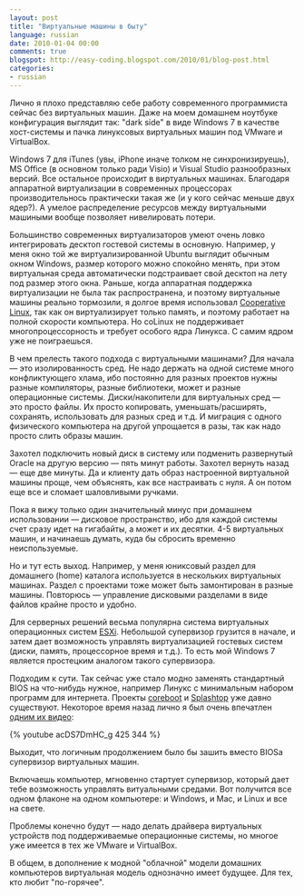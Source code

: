 ```yaml
---
layout: post
title: "Виртуальные машины в быту"
language: russian
date: 2010-01-04 00:00
comments: true
blogspot: http://easy-coding.blogspot.com/2010/01/blog-post.html
categories:
- russian
---
```

Лично я плохо представляю себе работу современного программиста сейчас без виртуальных машин. Даже на моем домашнем ноутбуке конфигурация выглядит так: "dark side" в виде Windows 7 в качестве хост-системы и пачка линуксовых виртуальных машин под VMware и VirtualBox.

Windows 7 для iTunes (увы, iPhone иначе толком не синхронизируешь), MS Office (в основном только ради Visio) и Visual Studio разнообразных версий. Все остальное происходит в виртуальных машинах. Благодаря аппаратной виртуализации в современных процессорах производительнось практически такая же (и у кого сейчас меньше двух ядер?). А умелое распределение ресурсов между виртуальными машиными вообще позволяет нивелировать потери.

Большинство современных виртуализаторов умеют очень ловко интегрировать десктоп гостевой системы в основную. Например, у меня окно той же виртуализированной Ubuntu выглядит обычным окном Windows, размер которого можно спокойно менять, при этом виртуальная среда автоматически подстраивает свой десктоп на лету под размер этого окна. Раньше, когда аппаратная поддержка виртуализации не была так распространена, и поэтому виртуальные машины реально тормозили, я долгое время использовал [Cooperative Linux][], так как он виртуализирует только память, и поэтому работает на полной скорости компьютера. Но coLinux не поддерживает многопроцессорность и требует особого ядра Линукса. С самим ядром уже не поиграешься.

[Cooperative Linux]: http://www.colinux.org/

В чем прелесть такого подхода с виртуальными машинами? Для начала — это изолированность сред. Не надо держать на одной системе много конфликтующего хлама, ибо постоянно для разных проектов нужны разные компиляторы, разные библиотеки, может и разные операционные системы. Диски/накопители для виртуальных сред — это просто файлы. Их просто копировать, уменьшать/расширять, сохранять, использовать для разных сред и т.д. И миграция с одного физического компьютера на другой упрощается в разы, так как надо просто слить образы машин.

Захотел подключить новый диск в систему или подменить развернутый Oracle на другую версию — пять минут работы. Захотел вернуть назад — еще две минуты. Да и клиенту дать образ настроенной виртуальной машины проще, чем объяснять, как все настраивать с нуля. А он потом еще все и сломает шаловливыми ручками.

Пока я вижу только один значительный минус при домашнем использовании — дисковое пространство, ибо для каждой системы счет сразу идет на гигабайты, а может и их десятки. 4-5 виртуальных машин, и начинаешь думать, куда бы сбросить временно неиспользуемые.

Но и тут есть выход. Например, у меня юниксовый раздел для домашнего (home) каталога используется в нескольких виртуальных машинах. Раздел с проектами тоже может быть замонтирован в разные машины. Повторюсь — управление дисковыми разделами в виде файлов крайне просто и удобно.

Для серверных решений весьма популярна система виртуальных операционных систем [ESXi][]. Небольшой супервизор грузится в начале, и затем дает возможность управлять виртуализацией гостевых систем (диски, память, процессорное время и т.д.). То есть мой Windows 7 является простецким аналогом такого супервизора.

[ESXi]: http://www.vmware.com/products/esxi/

Подходим к сути. Так сейчас уже стало модно заменять стандартный BIOS на что-нибудь нужное, например Линукс с минимальным набором программ для интернета. Проекты [coreboot][] и [Splashtop][] уже давно существуют. Некоторое время назад лично я был очень впечатлен [одним их видео][Splashtop videos]:

[coreboot]: http://coreboot.org/
[Splashtop]: http://www.splashtop.com/
[Splashtop videos]: http://www.splashtop.com/videos.php

{% youtube acDS7DmHC_g 425 344 %}

Выходит, что логичным продолжением было бы зашить вместо BIOSа супервизор виртуальных машин.

Включаешь компьютер, мгновенно стартует супервизор, который дает тебе возможность управлять витуальными средами. Вот получится все одном флаконе на одном компьютере: и Windows, и Mac, и Linux и все на свете.

Проблемы конечно будут — надо делать драйвера виртуальных устройств под поддерживаемые операционные системы, но многое уже имеется в тех же VMware и VirtualBox.

В общем, в дополнение к модной "облачной" модели домашних компьютеров виртуальная модель однозначно имеет будущее. Для тех, кто любит "по-горячее".
